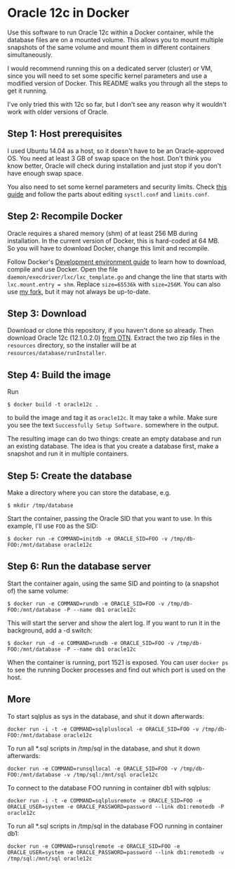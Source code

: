 Oracle 12c in Docker
====================

Use this software to run Oracle 12c within a Docker container, while the
database files are on a mounted volume. This allows you to mount multiple
snapshots of the same volume and mount them in different containers
simultaneously.

I would recommend running this on a dedicated server (cluster) or VM,
since you will need to set some specific kernel parameters and use a
modified version of Docker. This README walks you through all the steps
to get it running.

I've only tried this with 12c so far, but I don't see any reason why it
wouldn't work with older versions of Oracle.

## Step 1: Host prerequisites

I used Ubuntu 14.04 as a host, so it doesn't have to be an Oracle-approved
OS. You need at least 3 GB of swap space on the host. Don't think you know
better, Oracle will check during installation and just stop if you don't
have enough swap space.

You also need to set some kernel parameters and security limits. Check
[this guide](http://gemsofprogramming.wordpress.com/2013/09/19/installing-oracle-12c-on-ubuntu-12-04-64-bit-a-hard-journey-but-its-worth-it/)
and follow the parts about editing `sysctl.conf` and `limits.conf`.

## Step 2: Recompile Docker

Oracle requires a shared memory (shm) of at least 256 MB during installation.
In the current version of Docker, this is hard-coded at 64 MB. So you will
have to download Docker, change this limit and recompile.

Follow Docker's
[Development environment guide](https://docs.docker.com/contributing/devenvironment/)
to learn how to download, compile and use Docker. Open the file
`daemon/execdriver/lxc/lxc_template.go` and change the line that starts with
`lxc.mount.entry = shm`. Replace `size=65536k` with `size=256M`. You can also
use [my fork](https://github.com/rhopman/docker), but it may not always be
up-to-date.

## Step 3: Download

Download or clone this repository, if you haven't done so already. Then
download Oracle 12c (12.1.0.2.0)
[from OTN](http://www.oracle.com/technetwork/database/enterprise-edition/downloads/index.html).
Extract the two zip files in the `resources` directory, so the installer will
be at `resources/database/runInstaller`.

## Step 4: Build the image

Run

```
$ docker build -t oracle12c .
```

to build the image and tag it as `oracle12c`.
It may take a while. Make sure you see the text `Successfully Setup Software.`
somewhere in the output.

The resulting image can do two things: create an empty database and run an
existing database. The idea is that you create a database first, make a snapshot
and run it in multiple containers.

## Step 5: Create the database

Make a directory where you can store the database, e.g.

```
$ mkdir /tmp/database
```

Start the container, passing the Oracle SID that you want to use. In this example,
I'll use `FOO` as the SID:

```
$ docker run -e COMMAND=initdb -e ORACLE_SID=FOO -v /tmp/db-FOO:/mnt/database oracle12c
```

## Step 6: Run the database server

Start the container again, using the same SID and pointing to (a snapshot of) the
same volume:

```
$ docker run -e COMMAND=rundb -e ORACLE_SID=FOO -v /tmp/db-FOO:/mnt/database -P --name db1 oracle12c
```

This will start the server and show the alert log. If you want to run it in the
background, add a -d switch:

```
$ docker run -d -e COMMAND=rundb -e ORACLE_SID=FOO -v /tmp/db-FOO:/mnt/database -P --name db1 oracle12c
```

When the container is running, port 1521 is exposed. You can user `docker ps` to
see the running Docker processes and find out which port is used on the host.

## More

To start sqlplus as sys in the database, and shut it down afterwards:

```
docker run -i -t -e COMMAND=sqlpluslocal -e ORACLE_SID=FOO -v /tmp/db-FOO:/mnt/database oracle12c
```

To run all *.sql scripts in /tmp/sql in the database, and shut it down afterwards:

```
docker run -e COMMAND=runsqllocal -e ORACLE_SID=FOO -v /tmp/db-FOO:/mnt/database -v /tmp/sql:/mnt/sql oracle12c
```

To connect to the database FOO running in container db1 with sqlplus:

```
docker run -i -t -e COMMAND=sqlplusremote -e ORACLE_SID=FOO -e ORACLE_USER=system -e ORACLE_PASSWORD=password --link db1:remotedb -P oracle12c
```

To run all *.sql scripts in /tmp/sql in the database FOO running in container db1:

```
docker run -e COMMAND=runsqlremote -e ORACLE_SID=FOO -e ORACLE_USER=system -e ORACLE_PASSWORD=password --link db1:remotedb -v /tmp/sql:/mnt/sql oracle12c
```
